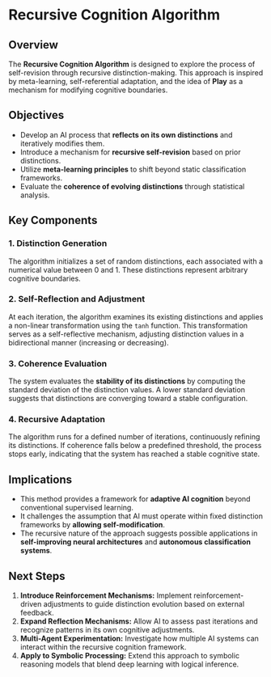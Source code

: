 # Recursive Cognition Algorithm

## Overview
The **Recursive Cognition Algorithm** is designed to explore the process of self-revision through recursive distinction-making. This approach is inspired by meta-learning, self-referential adaptation, and the idea of **Play** as a mechanism for modifying cognitive boundaries.

## Objectives
- Develop an AI process that **reflects on its own distinctions** and iteratively modifies them.
- Introduce a mechanism for **recursive self-revision** based on prior distinctions.
- Utilize **meta-learning principles** to shift beyond static classification frameworks.
- Evaluate the **coherence of evolving distinctions** through statistical analysis.

## Key Components

### 1. **Distinction Generation**
The algorithm initializes a set of random distinctions, each associated with a numerical value between 0 and 1. These distinctions represent arbitrary cognitive boundaries.

### 2. **Self-Reflection and Adjustment**
At each iteration, the algorithm examines its existing distinctions and applies a non-linear transformation using the `tanh` function. This transformation serves as a self-reflective mechanism, adjusting distinction values in a bidirectional manner (increasing or decreasing).

### 3. **Coherence Evaluation**
The system evaluates the **stability of its distinctions** by computing the standard deviation of the distinction values. A lower standard deviation suggests that distinctions are converging toward a stable configuration.

### 4. **Recursive Adaptation**
The algorithm runs for a defined number of iterations, continuously refining its distinctions. If coherence falls below a predefined threshold, the process stops early, indicating that the system has reached a stable cognitive state.

## Implications
- This method provides a framework for **adaptive AI cognition** beyond conventional supervised learning.
- It challenges the assumption that AI must operate within fixed distinction frameworks by **allowing self-modification**.
- The recursive nature of the approach suggests possible applications in **self-improving neural architectures** and **autonomous classification systems**.

## Next Steps
1. **Introduce Reinforcement Mechanisms:** Implement reinforcement-driven adjustments to guide distinction evolution based on external feedback.
2. **Expand Reflection Mechanisms:** Allow AI to assess past iterations and recognize patterns in its own cognitive adjustments.
3. **Multi-Agent Experimentation:** Investigate how multiple AI systems can interact within the recursive cognition framework.
4. **Apply to Symbolic Processing:** Extend this approach to symbolic reasoning models that blend deep learning with logical inference.